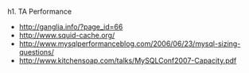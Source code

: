 h1. TA Performance



* http://ganglia.info/?page_id=66
* http://www.squid-cache.org/
* http://www.mysqlperformanceblog.com/2006/06/23/mysql-sizing-questions/
* http://www.kitchensoap.com/talks/MySQLConf2007-Capacity.pdf
